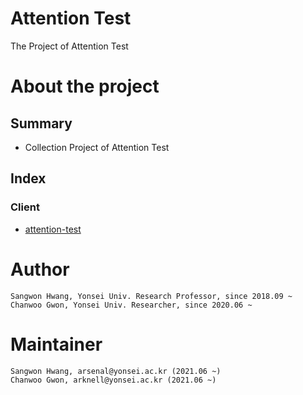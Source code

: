 # Attention Test

The Project of Attention Test

# About the project
## Summary
- Collection Project of Attention Test

## Index
### Client
- [attention-test](https://github.com/Yonsei-Maist/attention-test/tree/14d850e40e6805117edd5ba60d20fc52d92265d7)

# Author
```
Sangwon Hwang, Yonsei Univ. Research Professor, since 2018.09 ~
Chanwoo Gwon, Yonsei Univ. Researcher, since 2020.06 ~
```

# Maintainer
```
Sangwon Hwang, arsenal@yonsei.ac.kr (2021.06 ~)
Chanwoo Gwon, arknell@yonsei.ac.kr (2021.06 ~)
```
